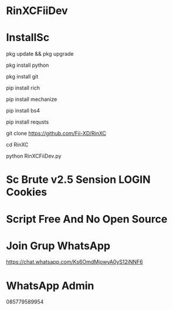 # RinXCFiiDev
# InstallSc

pkg update && pkg upgrade

pkg install python

pkg install git

pip install rich

pip install mechanize

pip install bs4

pip install requsts

git clone https://github.com/Fii-XD/RinXC

cd RinXC

python RinXCFiiDev.py

# Sc Brute v2.5 Sension LOGIN Cookies 
# Script Free And No Open Source

# Join Grup WhatsApp
https://chat.whatsapp.com/Ks6OmdMjowyA0yS12iNNF6
# WhatsApp Admin 
085779589954
